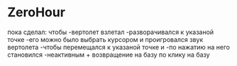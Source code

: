 # ZeroHour
пока сделал: чтобы 
-вертолет взлетал 
-разворачивался к указаной точке
-его можно было выбрать курсором и проигровался звук вертолета
-чтобы перемещался к указаной точке и -по нажатию на него становился 
-неактивным + возвращение на базу по клику на базу
